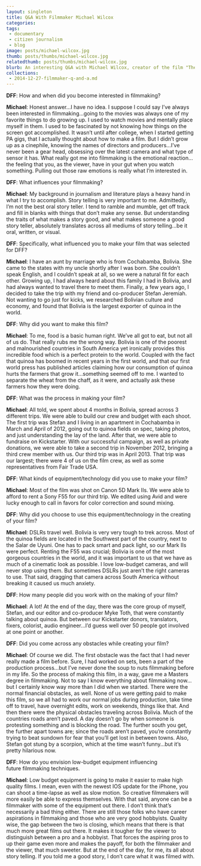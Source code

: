 ```yaml
---
layout: singleton
title: Q&A With Filmmaker Michael Wilcox
categories:
tags:
 - documentary
 - citizen journalism
 - blog
image: posts/michael-wilcox.jpg
thumb: posts/thumbs/michael-wilcox.jpg
relatedthumb: posts/thumbs/michael-wilcox.jpg
blurb: An interesting Q&A with Michael Wilcox, creator of the film "The Mother Grain"
collections:
 - 2014-12-27-filmmaker-q-and-a.md
---
```


**DFF**: How and when did you become interested in filmmaking?

**Michael**: Honest answer…I have no idea. I suppose I could say I’ve always been interested in filmmaking…going to the movies was always one of my favorite things to do growing up. I used to watch movies and mentally place myself in them. I used to be fascinated by not knowing how things on the screen got accomplished. It wasn’t until after college, when I started getting PA gigs, that I actually thought about how to make a film. But I didn’t grow up as a cinephile, knowing the names of directors and producers…I’ve never been a gear head, obsessing over the latest camera and what type of sensor it has. What really got me into filmmaking is the emotional reaction…the feeling that you, as the viewer, have in your gut when you watch something. Pulling out those raw emotions is really what I’m interested in.

**DFF**: What influences your filmmaking?

**Michael**: My background in journalism and literature plays a heavy hand in what I try to accomplish. Story telling is very important to me. Admittedly, I’m not the best oral story teller. I tend to ramble and mumble, get off track and fill in blanks with things that don’t make any sense. But understanding the traits of what makes a story good, and what makes someone a good story teller, absolutely translates across all mediums of story telling…be it oral, written, or visual.

**DFF**: Specifically, what influenced you to make your film that was selected for DFF?

**Michael**: I have an aunt by marriage who is from Cochabamba, Bolivia. She came to the states with my uncle shortly after I was born. She couldn’t speak English, and I couldn’t speak at all, so we were a natural fit for each other. Growing up, I had always heard about this family I had in Bolivia, and had always wanted to travel there to meet them. Finally, a few years ago, I decided to take the trip with my friend and co-producer Stefan Jeremiah. Not wanting to go just for kicks, we researched Bolivian culture and economy, and found that Bolivia is the largest exporter of quinoa in the world.

**DFF**: Why did you want to make this film?

**Michael**: To me, food is a basic human right. We’ve all got to eat, but not all of us do. That really rubs me the wrong way. Bolivia is one of the poorest and malnourished countries in South America yet ironically provides this incredible food which is a perfect protein to the world. Coupled with the fact that quinoa has boomed in recent years in the first world, and that our first world press has published articles claiming how our consumption of quinoa hurts the farmers that grow it…something seemed off to me. I wanted to separate the wheat from the chaff, as it were, and actually ask these farmers how they were doing.

**DFF**: What was the process in making your film?

**Michael**: All told, we spent about 4 months in Bolivia, spread across 3 different trips. We were able to build our crew and budget with each shoot. The first trip was Stefan and I living in an apartment in Cochabamba in March and April of 2012, going out to quinoa fields on spec, taking photos, and just understanding the lay of the land. After that, we were able to fundraise on Kickstarter. With our successful campaign, as well as private donations, we were able to take a second trip in November 2012, bringing a third crew member with us. Our third trip was in April 2013. That trip was our largest; there were 4 of us on the film crew, as well as some representatives from Fair Trade USA.

**DFF**: What kinds of equipment/technology did you use to make your film?

**Michael**: Most of the film was shot on Canon 5D Mark IIs. We were able to afford to rent a Sony F55 for our third trip. We edited using Avid and were lucky enough to call in favors for color correction and sound mixing.

**DFF**: Why did you choose to use this equipment/technology in the creating of your film?

**Michael**: DSLRs travel well. Bolivia is very very tough to trek across. Most of the quinoa fields are located in the Southwest part of the country, next to the Salar de Uyuni. One has to pack smart and pack light, so our Mark IIs were perfect. Renting the F55 was crucial; Bolivia is one of the most gorgeous countries in the world, and it was important to us that we have as much of a cinematic look as possible. I love low-budget cameras, and will never stop using them. But sometimes DSLRs just aren’t the right cameras to use. That said, dragging that camera across South America without breaking it caused us much anxiety.

**DFF**: How many people did you work with on the making of your film?

**Michael**: A lot! At the end of the day, there was the core group of myself, Stefan, and our editor and co-producer Myke Toth, that were constantly talking about quinoa. But between our Kickstarter donors, translators, fixers, colorist, audio engineer…I’d guess well over 50 people got involved at one point or another.

**DFF**: Did you come across any obstacles while creating your film?

**Michael**: Of course we did. The first obstacle was the fact that I had never really made a film before. Sure, I had worked on sets, been a part of the production process…but I’ve never done the soup to nuts filmmaking before in my life. So the process of making this film, in a way, gave me a Masters degree in filmmaking. Not to say I know everything about filmmaking now…but I certainly know way more than I did when we started. There were the normal financial obstacles, as well. None of us were getting paid to make this film, so we all had to work our normal jobs during production, take time off to travel, have overnight edits, work on weekends, things like that. And then there were the physical obstacles traveling across Bolivia. Much of the countries roads aren’t paved. A day doesn’t go by when someone is protesting something and is blocking the road. The further south you get, the further apart towns are; since the roads aren’t paved, you’re constantly trying to beat sundown for fear that you’ll get lost in between towns. Also, Stefan got stung by a scorpion, which at the time wasn’t funny…but it’s pretty hilarious now.

**DFF**: How do you envision low-budget equipment influencing future filmmaking techniques.

**Michael**: Low budget equipment is going to make it easier to make high quality films. I mean, even with the newest IOS update for the iPhone, you can shoot a time-lapse as well as slow motion. So creative filmmakers will more easily be able to express themselves. With that said, anyone can be a filmmaker with some of the equipment out there. I don’t think that’s necessarily a bad thing either. There are still those folks who have career aspirations in filmmaking and those who are very good hobbyists. Quality wise, the gap between the two is closing, which means that there is that much more great films out there. It makes it tougher for the viewer to distinguish between a pro and a hobbyist. That forces the aspiring pros to up their game even more and makes the payoff, for both the filmmaker and the viewer, that much sweeter. But at the end of the day, for me, its all about story telling. If you told me a good story, I don’t care what it was filmed with.